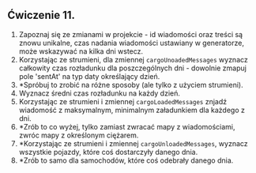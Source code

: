 ## Ćwiczenie 11.

1. Zapoznaj się ze zmianami w projekcie - id wiadomości oraz treści są znowu unikalne,
   czas nadania wiadomości ustawiany w generatorze, może wskazywać na kilka dni wstecz.
2. Korzystając ze strumieni, dla zmiennej `cargoUnoadedMessages` wyznacz całkowity czas rozładunku
   dla poszczególnych dni - dowolnie zmapuj pole 'sentAt' na typ daty określający dzień.
3. *Spróbuj to zrobić na różne sposoby (ale tylko z użyciem strumieni).
4. Wyznacz średni czas rozładunku na każdy dzień.
5. Korzystając ze strumieni i zmiennej `cargoLoadedMessages` znjadź wiadomość
   z maksymalnym, minimalnym załadunkiem dla każdego z dni.
6. *Zrób to co wyżej, tylko zamiast zwracać mapy z wiadomościami, zwróc mapy z określonym ciężarem.
7. *Korzystając ze strumieni i zmiennej `cargoUnloadedMessages`, wyznacz wszystkie pojazdy,
   które coś dostarczyły danego dnia.
8. *Zrób to samo dla samochodów, które coś odebrały danego dnia.